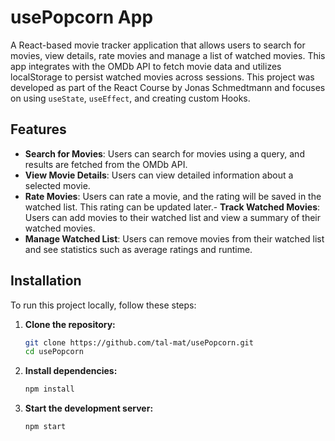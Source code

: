 # usePopcorn App

A React-based movie tracker application that allows users to search for movies, view details, rate movies and manage a list of watched movies. This app integrates with the OMDb API to fetch movie data and utilizes localStorage to persist watched movies across sessions. This project was developed as part of the React Course by Jonas Schmedtmann and focuses on using `useState`, `useEffect`, and creating custom Hooks.

## Features

- **Search for Movies**: Users can search for movies using a query, and results are fetched from the OMDb API.
- **View Movie Details**: Users can view detailed information about a selected movie.
- **Rate Movies**: Users can rate a movie, and the rating will be saved in the watched list. This rating can be updated later.- **Track Watched Movies**: Users can add movies to their watched list and view a summary of their watched movies.
- **Manage Watched List**: Users can remove movies from their watched list and see statistics such as average ratings and runtime.

## Installation

To run this project locally, follow these steps:

1. **Clone the repository:**

   ```bash
   git clone https://github.com/tal-mat/usePopcorn.git
   cd usePopcorn

2. **Install dependencies:**

   ```bash
   npm install

3. **Start the development server:**

   ```bash
   npm start

